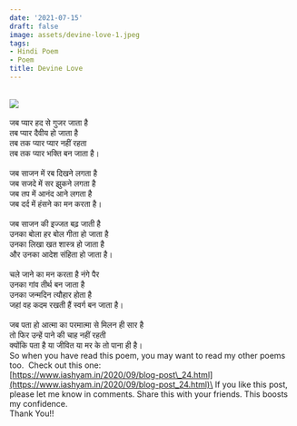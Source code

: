 ```yaml
---
date: '2021-07-15'
draft: false
image: assets/devine-love-1.jpeg
tags:
- Hindi Poem
- Poem
title: Devine Love
---
```

\
[![](https://lh3.googleusercontent.com/-RNX9U0CCUws/YO-_zdSCGgI/AAAAAAAAF8I/vcdsVssOpigY08T_3YZbr-9T1kHUlwRtgCLcBGAsYHQ/s1600/1626324937752206-0.png)](https://lh3.googleusercontent.com/-RNX9U0CCUws/YO-_zdSCGgI/AAAAAAAAF8I/vcdsVssOpigY08T_3YZbr-9T1kHUlwRtgCLcBGAsYHQ/s1600/1626324937752206-0.png)\
  \
जब प्यार हद से गुजर जाता है\
तब प्यार दैवीय हो जाता है\
तब तक प्यार प्यार नहीं रहता\
तब तक प्यार भक्ति बन जाता है।\
  \
जब साजन में रब दिखने लगता है\
जब सजदे में सर झुकने लगता है\
जब तप में आनंद आने लगता है\
जब दर्द में हंसने का मन करता है।\
  \
जब साजन की इज्जत बढ़ जाती है\
उनका बोला हर‌ बोल गीता हो जाता है\
उनका लिखा खत शास्त्र हो जाता है\
और उनका आदेश संहिता हो जाता है।\
  \
चले जाने का मन करता है नंगे पैर\
उनका गांव तीर्थ बन जाता है\
उनका जन्मदिन त्यौहार होता है\
जहां वह कदम रखती हैं स्वर्ग बन जाता है।\
  \
जब पता हो आत्मा का परमात्मा से मिलन ही सार है\
तो फिर उन्हें पाने की चाह नहीं रहती\
क्योंकि पता है या जीवित या मर के तो पाना ही है।\
So when you have read this poem, you may want to read my other poems too.  Check out this one:\
[https://www.iashyam.in/2020/09/blog-post\_24.html](https://www.iashyam.in/2020/09/blog-post_24.html)\
If you like this post, please let me know in comments. Share this with your friends. This boosts my confidence. \
Thank You!!